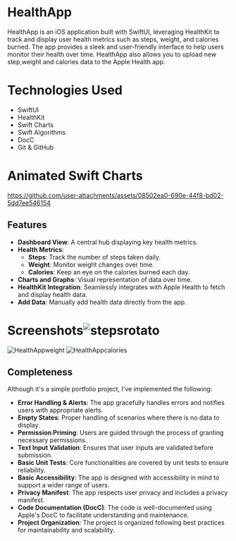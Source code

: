 # HealthApp
 HealthApp is an iOS application built with SwiftUI, leveraging HealthKit to track and display user health metrics such as steps, weight, and calories burned. The app provides a sleek and user-friendly interface to help users monitor their health over time.
 HealthApp also allows you to upload new step,weight and calories data to the Apple Health app.

# Technologies Used
* SwiftUI
* HealthKit
* Swift Charts
* Swift Algorithms
* DocC
* Git & GitHub

# Animated Swift Charts
https://github.com/user-attachments/assets/08502ea0-690e-44f8-bd02-5dd7ee546154

## Features

- **Dashboard View**: A central hub displaying key health metrics.
- **Health Metrics**:
  - **Steps**: Track the number of steps taken daily.
  - **Weight**: Monitor weight changes over time.
  - **Calories**: Keep an eye on the calories burned each day.
- **Charts and Graphs**: Visual representation of data over time.
- **HealthKit Integration**: Seamlessly integrates with Apple Health to fetch and display health data.
- **Add Data**: Manually add health data directly from the app.

# Screenshots![stepsrotato](https://github.com/user-attachments/assets/6563a947-a76f-4ce6-9ba2-96a23752f164)
![HealthAppweight](https://github.com/user-attachments/assets/255176c9-ede3-47fa-86ec-0d78ff2e5c2d)
![HealthAppcalories](https://github.com/user-attachments/assets/ef11fe3e-0b04-4c21-af4a-0d87133a5621)

## Completeness

Although it's a simple portfolio project, I've implemented the following:

- **Error Handling & Alerts**: The app gracefully handles errors and notifies users with appropriate alerts.
- **Empty States**: Proper handling of scenarios where there is no data to display.
- **Permission Priming**: Users are guided through the process of granting necessary permissions.
- **Text Input Validation**: Ensures that user inputs are validated before submission.
- **Basic Unit Tests**: Core functionalities are covered by unit tests to ensure reliability.
- **Basic Accessibility**: The app is designed with accessibility in mind to support a wider range of users.
- **Privacy Manifest**: The app respects user privacy and includes a privacy manifest.
- **Code Documentation (DocC)**: The code is well-documented using Apple's DocC to facilitate understanding and maintenance.
- **Project Organization**: The project is organized following best practices for maintainability and scalability.

